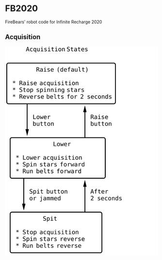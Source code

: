 # FB2020

FireBears' robot code for Infinite Recharge 2020

## Acquisition

![acquisition states](./img/acquisition.svg)
